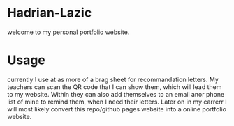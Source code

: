 # Hadrian-Lazic
welcome to my personal portfolio website.

# Usage
currently I use at as more of a brag sheet for recommandation letters. My teachers can scan the QR code that I can show them, which will lead them to my website. Within they can also add themselves to an email anor phone list of mine to remind them, when I need their letters. Later on in my carrerr I will most likely convert this repo/github pages website into a online portfolio website.

